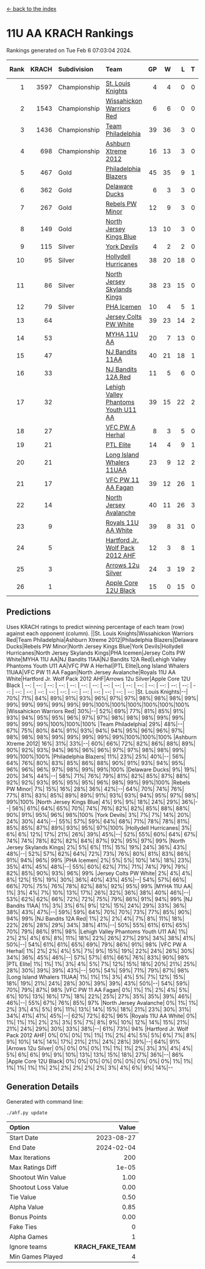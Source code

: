 [<- back to the index](readme.md)
# 11U AA KRACH Rankings
Rankings generated on Tue Feb  6 07:03:04 2024.

Rank|KRACH|Subdivision|Team|GP|W|L|T|OTW|OTL|SoS|Exp Wins|Win Diff
---:|---:|:---|:---|---:|---:|---:|---:|---:|---:|---:|---:|---:
1|3597|Championship|[St. Louis Knights](https://gamesheetstats.com/seasons/3659/teams/143319/schedule)|4|4|0|0|0|0|120|4.8|-0.0
2|1543|Championship|[Wissahickon Warriors Red](https://gamesheetstats.com/seasons/3659/teams/140468/schedule)|6|6|0|0|1|0|35|6.8|-0.0
3|1436|Championship|[Team Philadelphia](https://gamesheetstats.com/seasons/3659/teams/140788/schedule)|39|36|3|0|1|1|142|36.9|0.0
4|698|Championship|[Ashburn Xtreme 2012](https://gamesheetstats.com/seasons/3659/teams/140775/schedule)|16|13|3|0|1|0|278|13.9|0.0
5|467|Gold|[Philadelphia Blazers](https://gamesheetstats.com/seasons/3659/teams/140785/schedule)|45|35|9|1|2|1|303|36.4|0.0
6|362|Gold|[Delaware Ducks](https://gamesheetstats.com/seasons/3659/teams/140453/schedule)|6|3|3|0|1|1|571|3.9|0.0
7|267|Gold|[Rebels PW Minor](https://gamesheetstats.com/seasons/3659/teams/140786/schedule)|12|9|3|0|0|0|208|9.9|0.0
8|149|Gold|[North Jersey Kings Blue](https://gamesheetstats.com/seasons/3659/teams/140459/schedule)|13|10|3|0|1|0|48|10.9|0.0
9|115|Silver|[York Devils](https://gamesheetstats.com/seasons/3659/teams/140469/schedule)|4|2|2|0|1|0|582|2.9|0.0
10|95|Silver|[Hollydell Hurricanes](https://gamesheetstats.com/seasons/3659/teams/140777/schedule)|38|20|18|0|1|3|427|20.9|0.0
11|86|Silver|[North Jersey Skylands Kings](https://gamesheetstats.com/seasons/3659/teams/140784/schedule)|38|23|15|0|3|3|167|23.9|0.0
12|79|Silver|[PHA Icemen](https://gamesheetstats.com/seasons/3659/teams/143313/schedule)|10|4|5|1|1|0|276|5.4|0.0
13|64||[Jersey Colts PW White](https://gamesheetstats.com/seasons/3659/teams/140778/schedule)|39|23|14|2|2|0|92|24.9|0.0
14|53||[MYHA 11U AA](https://gamesheetstats.com/seasons/3659/teams/140781/schedule)|20|7|13|0|0|0|360|7.9|0.0
15|47||[NJ Bandits 11AA](https://gamesheetstats.com/seasons/3659/teams/140782/schedule)|40|21|18|1|0|3|119|22.4|0.0
16|33||[NJ Bandits 12A Red](https://gamesheetstats.com/seasons/3659/teams/140458/schedule)|11|5|6|0|0|0|48|5.9|0.0
17|32||[Lehigh Valley Phantoms Youth U11 AA](https://gamesheetstats.com/seasons/3659/teams/140779/schedule)|39|15|22|2|1|1|329|16.9|0.0
18|27||[VFC PW A Herhal](https://gamesheetstats.com/seasons/3659/teams/140467/schedule)|8|3|5|0|1|1|134|3.9|0.0
19|21||[PTL Elite](https://gamesheetstats.com/seasons/3659/teams/140462/schedule)|14|4|9|1|1|0|51|5.4|0.0
20|21||[Long Island Whalers 11UAA](https://gamesheetstats.com/seasons/3659/teams/140780/schedule)|23|9|12|2|0|1|72|10.9|0.0
21|17||[VFC PW 11 AA Fagan](https://gamesheetstats.com/seasons/3659/teams/140789/schedule)|39|12|26|1|3|1|316|13.4|0.0
22|14||[North Jersey Avalanche](https://gamesheetstats.com/seasons/3659/teams/140783/schedule)|40|11|26|3|1|5|133|13.4|0.0
23|9||[Royals 11U AA White](https://gamesheetstats.com/seasons/3659/teams/140787/schedule)|39|8|31|0|1|0|344|8.9|0.0
24|5||[Hartford Jr. Wolf Pack 2012 AHF](https://gamesheetstats.com/seasons/3659/teams/140776/schedule)|12|3|8|1|0|0|34|4.4|0.0
25|3||[Arrows 12u Silver](https://gamesheetstats.com/seasons/3659/teams/140774/schedule)|24|3|19|2|0|1|67|4.9|0.0
26|1||[Apple Core 12U Black](https://gamesheetstats.com/seasons/3659/teams/140773/schedule)|15|0|15|0|0|0|308|0.9|0.0

## Predictions
Uses KRACH ratings to predict winning percentage of each team (row) against each opponent (column).
||St. Louis Knights|Wissahickon Warriors Red|Team Philadelphia|Ashburn Xtreme 2012|Philadelphia Blazers|Delaware Ducks|Rebels PW Minor|North Jersey Kings Blue|York Devils|Hollydell Hurricanes|North Jersey Skylands Kings|PHA Icemen|Jersey Colts PW White|MYHA 11U AA|NJ Bandits 11AA|NJ Bandits 12A Red|Lehigh Valley Phantoms Youth U11 AA|VFC PW A Herhal|PTL Elite|Long Island Whalers 11UAA|VFC PW 11 AA Fagan|North Jersey Avalanche|Royals 11U AA White|Hartford Jr. Wolf Pack 2012 AHF|Arrows 12u Silver|Apple Core 12U Black
| --: | --: | --: | --: | --: | --: | --: | --: | --: | --: | --: | --: | --: | --: | --: | --: | --: | --: | --: | --: | --: | --: | --: | --: | --: | --: | --: 
|St. Louis Knights|--| 70%| 71%| 84%| 89%| 91%| 93%| 96%| 97%| 97%| 98%| 98%| 98%| 99%| 99%| 99%| 99%| 99%| 99%| 99%|100%|100%|100%|100%|100%|100%
|Wissahickon Warriors Red| 30%|--| 52%| 69%| 77%| 81%| 85%| 91%| 93%| 94%| 95%| 95%| 96%| 97%| 97%| 98%| 98%| 98%| 99%| 99%| 99%| 99%| 99%|100%|100%|100%
|Team Philadelphia| 29%| 48%|--| 67%| 75%| 80%| 84%| 91%| 93%| 94%| 94%| 95%| 96%| 96%| 97%| 98%| 98%| 98%| 99%| 99%| 99%| 99%| 99%|100%|100%|100%
|Ashburn Xtreme 2012| 16%| 31%| 33%|--| 60%| 66%| 72%| 82%| 86%| 88%| 89%| 90%| 92%| 93%| 94%| 96%| 96%| 96%| 97%| 97%| 98%| 98%| 99%| 99%|100%|100%
|Philadelphia Blazers| 11%| 23%| 25%| 40%|--| 56%| 64%| 76%| 80%| 83%| 85%| 86%| 88%| 90%| 91%| 93%| 94%| 95%| 96%| 96%| 96%| 97%| 98%| 99%| 99%|100%
|Delaware Ducks|  9%| 19%| 20%| 34%| 44%|--| 58%| 71%| 76%| 79%| 81%| 82%| 85%| 87%| 88%| 92%| 92%| 93%| 95%| 95%| 95%| 96%| 98%| 99%| 99%|100%
|Rebels PW Minor|  7%| 15%| 16%| 28%| 36%| 42%|--| 64%| 70%| 74%| 76%| 77%| 81%| 83%| 85%| 89%| 89%| 91%| 93%| 93%| 94%| 95%| 97%| 98%| 99%|100%
|North Jersey Kings Blue|  4%|  9%|  9%| 18%| 24%| 29%| 36%|--| 56%| 61%| 64%| 65%| 70%| 74%| 76%| 82%| 82%| 85%| 88%| 88%| 90%| 91%| 95%| 96%| 98%|100%
|York Devils|  3%|  7%|  7%| 14%| 20%| 24%| 30%| 44%|--| 55%| 57%| 59%| 64%| 68%| 71%| 78%| 78%| 81%| 85%| 85%| 87%| 89%| 93%| 95%| 97%|100%
|Hollydell Hurricanes|  3%|  6%|  6%| 12%| 17%| 21%| 26%| 39%| 45%|--| 52%| 55%| 60%| 64%| 67%| 74%| 74%| 78%| 82%| 82%| 84%| 87%| 92%| 95%| 97%| 99%
|North Jersey Skylands Kings|  2%|  5%|  6%| 11%| 15%| 19%| 24%| 36%| 43%| 48%|--| 52%| 57%| 62%| 64%| 72%| 73%| 76%| 80%| 81%| 83%| 86%| 91%| 94%| 96%| 99%
|PHA Icemen|  2%|  5%|  5%| 10%| 14%| 18%| 23%| 35%| 41%| 45%| 48%|--| 55%| 60%| 62%| 71%| 71%| 74%| 79%| 79%| 82%| 85%| 90%| 93%| 96%| 99%
|Jersey Colts PW White|  2%|  4%|  4%|  8%| 12%| 15%| 19%| 30%| 36%| 40%| 43%| 45%|--| 54%| 57%| 66%| 66%| 70%| 75%| 76%| 78%| 82%| 88%| 92%| 95%| 99%
|MYHA 11U AA|  1%|  3%|  4%|  7%| 10%| 13%| 17%| 26%| 32%| 36%| 38%| 40%| 46%|--| 53%| 62%| 62%| 66%| 72%| 72%| 75%| 79%| 86%| 91%| 94%| 99%
|NJ Bandits 11AA|  1%|  3%|  3%|  6%|  9%| 12%| 15%| 24%| 29%| 33%| 36%| 38%| 43%| 47%|--| 59%| 59%| 64%| 70%| 70%| 73%| 77%| 85%| 90%| 94%| 99%
|NJ Bandits 12A Red|  1%|  2%|  2%|  4%|  7%|  8%| 11%| 18%| 22%| 26%| 28%| 29%| 34%| 38%| 41%|--| 50%| 55%| 61%| 61%| 65%| 70%| 79%| 86%| 91%| 98%
|Lehigh Valley Phantoms Youth U11 AA|  1%|  2%|  2%|  4%|  6%|  8%| 11%| 18%| 22%| 26%| 27%| 29%| 34%| 38%| 41%| 50%|--| 54%| 61%| 61%| 65%| 69%| 79%| 86%| 91%| 98%
|VFC PW A Herhal|  1%|  2%|  2%|  4%|  5%|  7%|  9%| 15%| 19%| 22%| 24%| 26%| 30%| 34%| 36%| 45%| 46%|--| 57%| 57%| 61%| 66%| 76%| 83%| 90%| 98%
|PTL Elite|  1%|  1%|  1%|  3%|  4%|  5%|  7%| 12%| 15%| 18%| 20%| 21%| 25%| 28%| 30%| 39%| 39%| 43%|--| 50%| 54%| 59%| 71%| 79%| 87%| 98%
|Long Island Whalers 11UAA|  1%|  1%|  1%|  3%|  4%|  5%|  7%| 12%| 15%| 18%| 19%| 21%| 24%| 28%| 30%| 39%| 39%| 43%| 50%|--| 54%| 59%| 70%| 79%| 87%| 98%
|VFC PW 11 AA Fagan|  0%|  1%|  1%|  2%|  4%|  5%|  6%| 10%| 13%| 16%| 17%| 18%| 22%| 25%| 27%| 35%| 35%| 39%| 46%| 46%|--| 55%| 67%| 76%| 85%| 97%
|North Jersey Avalanche|  0%|  1%|  1%|  2%|  3%|  4%|  5%|  9%| 11%| 13%| 14%| 15%| 18%| 21%| 23%| 30%| 31%| 34%| 41%| 41%| 45%|--| 62%| 72%| 82%| 96%
|Royals 11U AA White|  0%|  1%|  1%|  1%|  2%|  2%|  3%|  5%|  7%|  8%|  9%| 10%| 12%| 14%| 15%| 21%| 21%| 24%| 29%| 30%| 33%| 38%|--| 61%| 73%| 94%
|Hartford Jr. Wolf Pack 2012 AHF|  0%|  0%|  0%|  1%|  1%|  1%|  2%|  4%|  5%|  5%|  6%|  7%|  8%|  9%| 10%| 14%| 14%| 17%| 21%| 21%| 24%| 28%| 39%|--| 64%| 91%
|Arrows 12u Silver|  0%|  0%|  0%|  0%|  1%|  1%|  1%|  2%|  3%|  3%|  4%|  4%|  5%|  6%|  6%|  9%|  9%| 10%| 13%| 13%| 15%| 18%| 27%| 36%|--| 86%
|Apple Core 12U Black|  0%|  0%|  0%|  0%|  0%|  0%|  0%|  0%|  0%|  1%|  1%|  1%|  1%|  1%|  1%|  2%|  2%|  2%|  2%|  2%|  3%|  4%|  6%|  9%| 14%|--

## Generation Details

Generated with command line:
```
./ahf.py update
```

| Option | Value |
| :----- | ----: |
| Start Date | 2023-08-27 |
| End Date | 2024-02-04 |
| Max Iterations | 200 |
| Max Ratings Diff | 1e-05 |
| Shootout Win Value | 1.00 |
| Shootout Loss Value | 0.00 |
| Tie Value | 0.50 |
| Alpha Value | 0.85 |
| Bonus Points | 0.00 |
| Fake Ties | 0 |
| Alpha Games | 1 |
| Ignore teams | __KRACH_FAKE_TEAM__ |
| Min Games Played | 4 |

